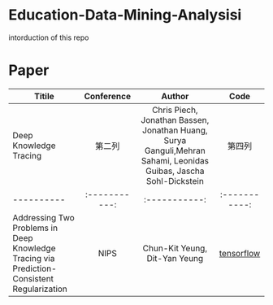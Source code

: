 # Education-Data-Mining-Analysisi
intorduction of this repo

# Paper


| Titile      | Conference     | Author     | Code     |
| ---------- | :-----------:  | :-----------: |:-----------: |
| Deep Knowledge Tracing     | 第二列     |   Chris Piech, Jonathan Bassen, Jonathan Huang, Surya Ganguli,Mehran Sahami, Leonidas Guibas, Jascha Sohl-Dickstein   | 第四列     |
| ---------- | :-----------:  | :-----------: |:-----------: |
| Addressing Two Problems in Deep Knowledge Tracing via Prediction-Consistent Regularization | NIPS | Chun-Kit Yeung, Dit-Yan Yeung | [tensorflow](https://github.com/ckyeungac/deep-knowledge-tracing-plus) |
